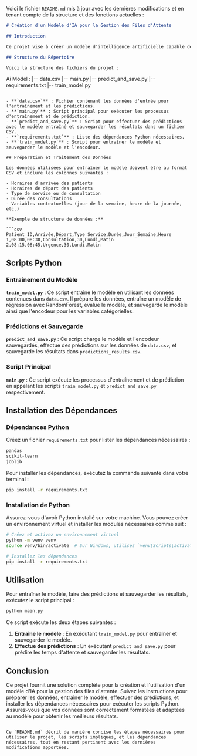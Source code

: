 Voici le fichier `README.md` mis à jour avec les dernières modifications et en tenant compte de la structure et des fonctions actuelles :

```markdown
# Création d'un Modèle d'IA pour la Gestion des Files d'Attente

## Introduction

Ce projet vise à créer un modèle d'intelligence artificielle capable de prédire les temps d'attente dans un contexte médical ou administratif. Ce document décrit les étapes de création du modèle, l'entraînement, la prédiction et la sauvegarde des résultats, en utilisant des scripts Python. 

## Structure du Répertoire

Voici la structure des fichiers du projet :

```
Ai Model :
|-- data.csv
|-- main.py
|-- predict_and_save.py
|-- requirements.txt
|-- train_model.py
```

- **`data.csv`** : Fichier contenant les données d'entrée pour l'entraînement et les prédictions.
- **`main.py`** : Script principal pour exécuter les processus d'entraînement et de prédiction.
- **`predict_and_save.py`** : Script pour effectuer des prédictions avec le modèle entraîné et sauvegarder les résultats dans un fichier CSV.
- **`requirements.txt`** : Liste des dépendances Python nécessaires.
- **`train_model.py`** : Script pour entraîner le modèle et sauvegarder le modèle et l'encodeur.

## Préparation et Traitement des Données

Les données utilisées pour entraîner le modèle doivent être au format CSV et inclure les colonnes suivantes :

- Horaires d'arrivée des patients
- Horaires de départ des patients
- Type de service ou de consultation
- Durée des consultations
- Variables contextuelles (jour de la semaine, heure de la journée, etc.)

**Exemple de structure de données :**

```csv
Patient_ID,Arrivée,Départ,Type_Service,Durée,Jour_Semaine,Heure
1,08:00,08:30,Consultation,30,Lundi,Matin
2,08:15,08:45,Urgence,30,Lundi,Matin
```

## Scripts Python

### Entraînement du Modèle

**`train_model.py`** : Ce script entraîne le modèle en utilisant les données contenues dans `data.csv`. Il prépare les données, entraîne un modèle de régression avec RandomForest, évalue le modèle, et sauvegarde le modèle ainsi que l'encodeur pour les variables catégorielles.

### Prédictions et Sauvegarde

**`predict_and_save.py`** : Ce script charge le modèle et l'encodeur sauvegardés, effectue des prédictions sur les données de `data.csv`, et sauvegarde les résultats dans `predictions_results.csv`.

### Script Principal

**`main.py`** : Ce script exécute les processus d'entraînement et de prédiction en appelant les scripts `train_model.py` et `predict_and_save.py` respectivement.

## Installation des Dépendances

### Dépendances Python

Créez un fichier `requirements.txt` pour lister les dépendances nécessaires :

```txt
pandas
scikit-learn
joblib
```

Pour installer les dépendances, exécutez la commande suivante dans votre terminal :

```bash
pip install -r requirements.txt
```

### Installation de Python

Assurez-vous d'avoir Python installé sur votre machine. Vous pouvez créer un environnement virtuel et installer les modules nécessaires comme suit :

```bash
# Créez et activez un environnement virtuel
python -m venv venv
source venv/bin/activate  # Sur Windows, utilisez `venv\Scripts\activate`

# Installez les dépendances
pip install -r requirements.txt
```

## Utilisation

Pour entraîner le modèle, faire des prédictions et sauvegarder les résultats, exécutez le script principal :

```bash
python main.py
```

Ce script exécute les deux étapes suivantes :

1. **Entraîne le modèle** : En exécutant `train_model.py` pour entraîner et sauvegarder le modèle.
2. **Effectue des prédictions** : En exécutant `predict_and_save.py` pour prédire les temps d'attente et sauvegarder les résultats.

## Conclusion

Ce projet fournit une solution complète pour la création et l'utilisation d'un modèle d'IA pour la gestion des files d'attente. Suivez les instructions pour préparer les données, entraîner le modèle, effectuer des prédictions, et installer les dépendances nécessaires pour exécuter les scripts Python. Assurez-vous que vos données sont correctement formatées et adaptées au modèle pour obtenir les meilleurs résultats.
```

Ce `README.md` décrit de manière concise les étapes nécessaires pour utiliser le projet, les scripts impliqués, et les dépendances nécessaires, tout en restant pertinent avec les dernières modifications apportées.